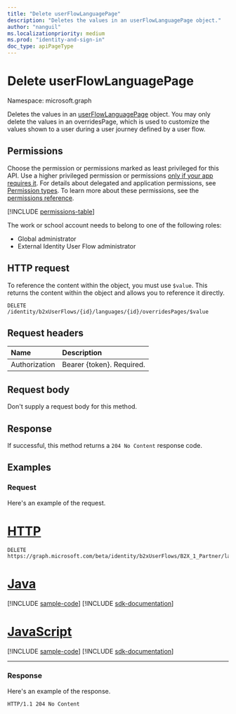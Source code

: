 ```yaml
---
title: "Delete userFlowLanguagePage"
description: "Deletes the values in an userFlowLanguagePage object."
author: "nanguil"
ms.localizationpriority: medium
ms.prod: "identity-and-sign-in"
doc_type: apiPageType
---
```


# Delete userFlowLanguagePage

Namespace: microsoft.graph

Deletes the values in an [userFlowLanguagePage](../resources/userflowlanguagepage.md) object. You may only delete the values in an overridesPage, which is used to customize the values shown to a user during a user journey defined by a user flow.

## Permissions

Choose the permission or permissions marked as least privileged for this API. Use a higher privileged permission or permissions [only if your app requires it](/graph/permissions-overview#best-practices-for-using-microsoft-graph-permissions). For details about delegated and application permissions, see [Permission types](/graph/permissions-overview#permission-types). To learn more about these permissions, see the [permissions reference](/graph/permissions-reference).

<!-- { "blockType": "permissions", "name": "userflowlanguagepage_delete" } -->
[!INCLUDE [permissions-table](../includes/permissions/userflowlanguagepage-delete-permissions.md)]

The work or school account needs to belong to one of the following roles:

* Global administrator
* External Identity User Flow administrator

## HTTP request

To reference the content within the object, you must use `$value`. This returns the content within the object and allows you to reference it directly.

<!-- {
  "blockType": "ignored"
}
-->

``` http
DELETE /identity/b2xUserFlows/{id}/languages/{id}/overridesPages/$value
```

## Request headers

|Name|Description|
|:---|:---|
|Authorization|Bearer {token}. Required.|

## Request body

Don't supply a request body for this method.

## Response

If successful, this method returns a `204 No Content` response code.

## Examples

### Request

Here's an example of the request.


# [HTTP](#tab/http)
<!-- {
  "blockType": "request",
  "name": "delete_userflowlanguagepage",
  "sampleKeys": ["B2X_1_Partner", "en", "selfasserted1_1"]
}
-->

``` http
DELETE https://graph.microsoft.com/beta/identity/b2xUserFlows/B2X_1_Partner/languages/en/overridesPages/selfasserted1_1/$value
```

# [Java](#tab/java)
[!INCLUDE [sample-code](../includes/snippets/java/delete-userflowlanguagepage-java-snippets.md)]
[!INCLUDE [sdk-documentation](../includes/snippets/snippets-sdk-documentation-link.md)]

# [JavaScript](#tab/javascript)
[!INCLUDE [sample-code](../includes/snippets/javascript/delete-userflowlanguagepage-javascript-snippets.md)]
[!INCLUDE [sdk-documentation](../includes/snippets/snippets-sdk-documentation-link.md)]

---

### Response

Here's an example of the response.

<!-- {
  "blockType": "response",
  "truncated": true
}
-->

``` http
HTTP/1.1 204 No Content
```
